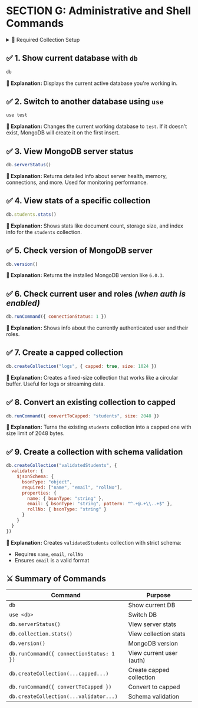 # SECTION G: Administrative and Shell Commands

<details>
<summary>📁 Required Collection Setup</summary>

We'll work with a `college` database and a `students` collection:

```js
use college
db.students.insertMany([
  { 
    name: "Priy Mavani", 
    email: "priy@example.com", 
    course: "Computer Engineering", 
    rollNo: "21CE100" 
  }, 
  { 
    name: "Aman Patel",
    email: "aman@example.com", 
    course: "IT", 
    rollNo: "21CE101" 
  }
])
```
</details>

## ✅ 1. **Show current database with** `db`

```js
db
```
**🧠 Explanation:** Displays the current active database you're working in.

## ✅ 2. **Switch to another database using** `use`

```js
use test
```
**🧠 Explanation:** Changes the current working database to `test`. If it doesn't exist, MongoDB will create it on the first insert.

## ✅ 3. **View MongoDB server status**

```js
db.serverStatus()
```
**🧠 Explanation:** Returns detailed info about server health, memory, connections, and more. Used for monitoring performance.

## ✅ 4. **View stats of a specific collection**

```js
db.students.stats()
```
**🧠 Explanation:** Shows stats like document count, storage size, and index info for the `students` collection.

## ✅ 5. **Check version of MongoDB server**

```js
db.version()
```
**🧠 Explanation:** Returns the installed MongoDB version like `6.0.3`.

## ✅ 6. **Check current user and roles** *(when auth is enabled)*

```js
db.runCommand({ connectionStatus: 1 })
```
**🧠 Explanation:** Shows info about the currently authenticated user and their roles.

## ✅ 7. **Create a capped collection**

```js
db.createCollection("logs", { capped: true, size: 1024 })
```
**🧠 Explanation:** Creates a fixed-size collection that works like a circular buffer. Useful for logs or streaming data.

## ✅ 8. **Convert an existing collection to capped**

```js
db.runCommand({ convertToCapped: "students", size: 2048 })
```
**🧠 Explanation:** Turns the existing `students` collection into a capped one with size limit of 2048 bytes.

## ✅ 9. **Create a collection with schema validation**

```js
db.createCollection("validatedStudents", {
  validator: {
    $jsonSchema: {
      bsonType: "object",
      required: ["name", "email", "rollNo"],
      properties: {
        name: { bsonType: "string" },
        email: { bsonType: "string", pattern: "^.+@.+\\..+$" },
        rollNo: { bsonType: "string" }
      }
    }
  }
})
```
**🧠 Explanation:** Creates `validatedStudents` collection with strict schema:
* Requires `name`, `email`, `rollNo`
* Ensures `email` is a valid format

## ⚔️ Summary of Commands

| Command | Purpose |
|---------|---------|
| `db` | Show current DB |
| `use <db>` | Switch DB |
| `db.serverStatus()` | View server stats |
| `db.collection.stats()` | View collection stats |
| `db.version()` | MongoDB version |
| `db.runCommand({ connectionStatus: 1 })` | View current user (auth) |
| `db.createCollection(...capped...)` | Create capped collection |
| `db.runCommand({ convertToCapped })` | Convert to capped |
| `db.createCollection(...validator...)` | Schema validation |